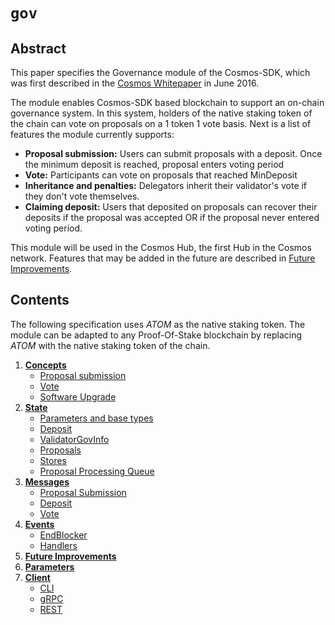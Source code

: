 <!--
order: 0
title: Gov Overview
parent:
  title: "gov"
-->

# `gov`

## Abstract

This paper specifies the Governance module of the Cosmos-SDK, which was first
described in the [Cosmos Whitepaper](https://cosmos.network/about/whitepaper) in
June 2016.

The module enables Cosmos-SDK based blockchain to support an on-chain governance
system. In this system, holders of the native staking token of the chain can vote
on proposals on a 1 token 1 vote basis. Next is a list of features the module
currently supports:

* **Proposal submission:** Users can submit proposals with a deposit. Once the
minimum deposit is reached, proposal enters voting period
* **Vote:** Participants can vote on proposals that reached MinDeposit
* **Inheritance and penalties:** Delegators inherit their validator's vote if
they don't vote themselves.
* **Claiming deposit:** Users that deposited on proposals can recover their
deposits if the proposal was accepted OR if the proposal never entered voting period.

This module will be used in the Cosmos Hub, the first Hub in the Cosmos network.
Features that may be added in the future are described in [Future Improvements](05_future_improvements.md).

## Contents

The following specification uses *ATOM* as the native staking token. The module
can be adapted to any Proof-Of-Stake blockchain by replacing *ATOM* with the native
staking token of the chain.

1. **[Concepts](01_concepts.md)**
    * [Proposal submission](01_concepts.md#proposal-submission)
    * [Vote](01_concepts.md#vote)
    * [Software Upgrade](01_concepts.md#software-upgrade)
2. **[State](02_state.md)**
    * [Parameters and base types](02_state.md#parameters-and-base-types)
    * [Deposit](02_state.md#deposit)
    * [ValidatorGovInfo](02_state.md#validatorgovinfo)
    * [Proposals](02_state.md#proposals)
    * [Stores](02_state.md#stores)
    * [Proposal Processing Queue](02_state.md#proposal-processing-queue)
3. **[Messages](03_messages.md)**
    * [Proposal Submission](03_messages.md#proposal-submission)
    * [Deposit](03_messages.md#deposit)
    * [Vote](03_messages.md#vote)
4. **[Events](04_events.md)**
    * [EndBlocker](04_events.md#endblocker)
    * [Handlers](04_events.md#handlers)
5. **[Future Improvements](05_future_improvements.md)**
6. **[Parameters](06_params.md)**
7. **[Client](07_client.md)**
    * [CLI](07_client.md#cli)
    * [gRPC](07_client.md#grpc)
    * [REST](07_client.md#rest)
